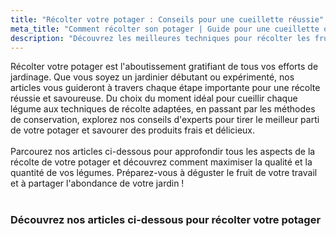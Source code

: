 ```yaml
---
title: "Récolter votre potager : Conseils pour une cueillette réussie"
meta_title: "Comment récolter son potager | Guide pour une cueillette optimale"
description: "Découvrez les meilleures techniques pour récolter les fruits de votre potager. Conseils d'experts sur le timing, les méthodes de cueillette et la conservation pour profiter pleinement de vos légumes."
---
```


Récolter votre potager est l'aboutissement gratifiant de tous vos efforts de jardinage. Que vous soyez un jardinier débutant ou expérimenté, nos articles vous guideront à travers chaque étape importante pour une récolte réussie et savoureuse. Du choix du moment idéal pour cueillir chaque légume aux techniques de récolte adaptées, en passant par les méthodes de conservation, explorez nos conseils d'experts pour tirer le meilleur parti de votre potager et savourer des produits frais et délicieux.
<br/> <br/>
Parcourez nos articles ci-dessous pour approfondir tous les aspects de la récolte de votre potager et découvrez comment maximiser la qualité et la quantité de vos légumes. Préparez-vous à déguster le fruit de votre travail et à partager l'abondance de votre jardin !
<br/> <br/>

### Découvrez nos articles ci-dessous pour récolter votre potager
<br/>